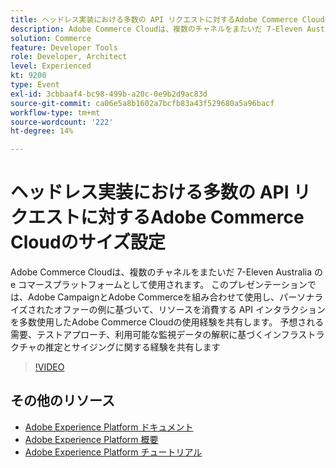 ```yaml
---
title: ヘッドレス実装における多数の API リクエストに対するAdobe Commerce Cloudのサイズ設定
description: Adobe Commerce Cloudは、複数のチャネルをまたいだ 7-Eleven Australia の e コマースプラットフォームとして使用されます。 このプレゼンテーションでは、Adobe CampaignとAdobe Commerceを組み合わせて使用し、パーソナライズされたオファーの例に基づいて、リソースを消費する API インタラクションを多数使用したAdobe Commerce Cloudの使用経験を共有します。 期待される需要、テストアプローチ、利用可能な監視データの解釈に基づくインフラストラクチャの推定とサイジングに関する経験を共有します。
solution: Commerce
feature: Developer Tools
role: Developer, Architect
level: Experienced
kt: 9200
type: Event
exl-id: 3cbbaaf4-bc98-499b-a20c-0e9b2d9ac83d
source-git-commit: ca06e5a8b1602a7bcfb83a43f529680a5a96bacf
workflow-type: tm+mt
source-wordcount: '222'
ht-degree: 14%

---
```


# ヘッドレス実装における多数の API リクエストに対するAdobe Commerce Cloudのサイズ設定

Adobe Commerce Cloudは、複数のチャネルをまたいだ 7-Eleven Australia の e コマースプラットフォームとして使用されます。 このプレゼンテーションでは、Adobe CampaignとAdobe Commerceを組み合わせて使用し、パーソナライズされたオファーの例に基づいて、リソースを消費する API インタラクションを多数使用したAdobe Commerce Cloudの使用経験を共有します。 予想される需要、テストアプローチ、利用可能な監視データの解釈に基づくインフラストラクチャの推定とサイジングに関する経験を共有します

>[!VIDEO](https://video.tv.adobe.com/v/337726/?quality=12&learn=on&hidetitle=true)

## その他のリソース

- [Adobe Experience Platform ドキュメント](https://experienceleague.adobe.com/docs/experience-platform.html?lang=ja)
- [Adobe Experience Platform 概要](https://experienceleague.adobe.com/docs/experience-platform/landing/home.html?lang=ja)
- [Adobe Experience Platform チュートリアル](https://experienceleague.adobe.com/docs/platform-learn/tutorials/overview.html?lang=ja)
